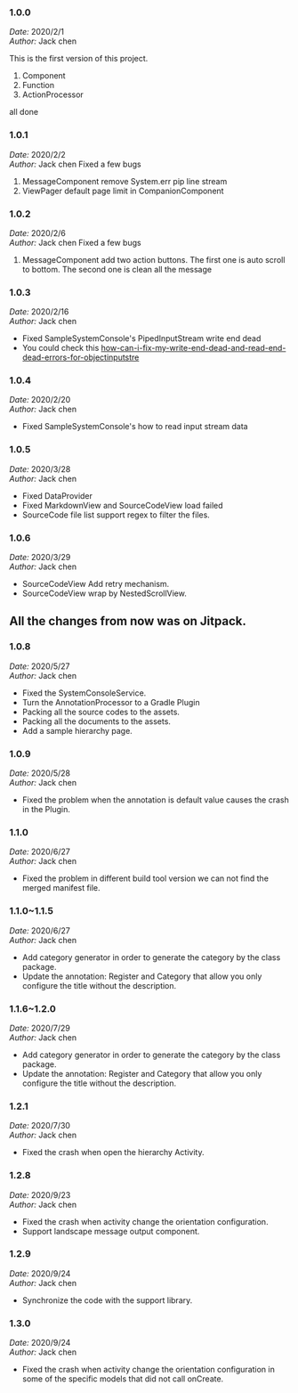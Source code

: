 ### 1.0.0
*Date:* 2020/2/1<br>
*Author:* Jack chen

This is the first version of this project.

1. Component
2. Function
3. ActionProcessor

all done


### 1.0.1
*Date:* 2020/2/2<br>
*Author:* Jack chen
Fixed a few bugs

1. MessageComponent remove System.err pip line stream
2. ViewPager default page limit in CompanionComponent

### 1.0.2
*Date:* 2020/2/6<br>
*Author:* Jack chen
Fixed a few bugs

1. MessageComponent add two action buttons.
    The first one is auto scroll to bottom.
    The second one is clean all the message


### 1.0.3
*Date:* 2020/2/16<br>
*Author:* Jack chen

* Fixed SampleSystemConsole's PipedInputStream write end dead
* You could check this [how-can-i-fix-my-write-end-dead-and-read-end-dead-errors-for-objectinputstre](https://stackoverflow.com/questions/43640846/how-can-i-fix-my-write-end-dead-and-read-end-dead-errors-for-objectinputstre)

### 1.0.4
*Date:* 2020/2/20<br>
*Author:* Jack chen

* Fixed SampleSystemConsole's how to read input stream data

### 1.0.5
*Date:* 2020/3/28<br>
*Author:* Jack chen

* Fixed DataProvider
* Fixed MarkdownView and SourceCodeView load failed
* SourceCode file list support regex to filter the files.

### 1.0.6
*Date:* 2020/3/29<br>
*Author:* Jack chen

* SourceCodeView Add retry mechanism.
* SourceCodeView wrap by NestedScrollView.



## All the changes from now was on Jitpack.

### 1.0.8
*Date:* 2020/5/27<br>
*Author:* Jack chen

* Fixed the SystemConsoleService.
* Turn the AnnotationProcessor to a Gradle Plugin
* Packing all the source codes to the assets.
* Packing all the documents to the assets.
* Add a sample hierarchy page.

### 1.0.9
*Date:* 2020/5/28<br>
*Author:* Jack chen

* Fixed the problem when the annotation is default value causes the crash in the Plugin.

### 1.1.0
*Date:* 2020/6/27<br>
*Author:* Jack chen

* Fixed the problem in different build tool version we can not find the merged manifest file.

### 1.1.0~1.1.5
*Date:* 2020/6/27<br>
*Author:* Jack chen

* Add category generator in order to generate the category by the class package.
* Update the annotation: Register and Category that allow you only configure the title without the description.

### 1.1.6~1.2.0
*Date:* 2020/7/29<br>
*Author:* Jack chen

* Add category generator in order to generate the category by the class package.
* Update the annotation: Register and Category that allow you only configure the title without the description.

### 1.2.1

*Date:* 2020/7/30<br>
*Author:* Jack chen

* Fixed the crash when open the hierarchy Activity.

### 1.2.8

*Date:* 2020/9/23<br>
*Author:* Jack chen

* Fixed the crash when activity change the orientation configuration.
* Support landscape message output component.

### 1.2.9

*Date:* 2020/9/24<br>
*Author:* Jack chen

* Synchronize the code with the support library.

### 1.3.0

*Date:* 2020/9/24<br>
*Author:* Jack chen

* Fixed the crash when activity change the orientation configuration in some of the specific models that did not call onCreate.